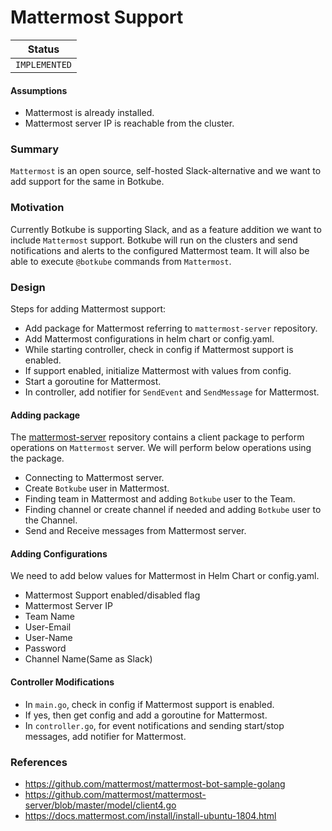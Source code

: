 # Mattermost Support

| Status        |
|---------------|
| `IMPLEMENTED` |

#### Assumptions
- Mattermost is already installed.
- Mattermost server IP is reachable from the cluster.

### Summary
`Mattermost` is an open source, self-hosted Slack-alternative and we want to add support for the same in Botkube.

### Motivation
Currently Botkube is supporting Slack, and as a feature addition we want to include `Mattermost` support. Botkube will run on the clusters and send notifications and alerts to the configured Mattermost team. It will also be able to execute `@botkube` commands from `Mattermost`.

### Design
Steps for adding Mattermost support:
- Add package for Mattermost referring to `mattermost-server` repository.
- Add Mattermost configurations in helm chart or config.yaml.
- While starting controller, check in config if Mattermost support is enabled.
- If support enabled, initialize Mattermost with values from config.
- Start a goroutine for Mattermost.
- In controller, add notifier for `SendEvent` and `SendMessage` for Mattermost.

#### Adding package
The [mattermost-server](https://github.com/mattermost/mattermost-server) repository contains a client package to perform operations on `Mattermost` server. We will perform below operations using the package.
- Connecting to Mattermost server.
- Create `Botkube` user in Mattermost.
- Finding team in Mattermost and adding `Botkube` user to the Team.
- Finding channel or create channel if needed and adding `Botkube` user to the Channel.
- Send and Receive messages from Mattermost server.

#### Adding Configurations
We need to add below values for Mattermost in Helm Chart or config.yaml.
- Mattermost Support enabled/disabled flag
- Mattermost Server IP
- Team Name
- User-Email
- User-Name
- Password
- Channel Name(Same as Slack)

#### Controller Modifications
- In `main.go`, check in config if Mattermost support is enabled.
- If yes, then get config and add a goroutine for Mattermost.
- In `controller.go`, for event notifications and sending start/stop messages, add notifier for Mattermost.

### References
- https://github.com/mattermost/mattermost-bot-sample-golang
- https://github.com/mattermost/mattermost-server/blob/master/model/client4.go
- https://docs.mattermost.com/install/install-ubuntu-1804.html
